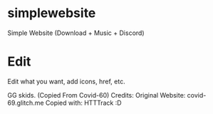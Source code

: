# simplewebsite
Simple Website (Download + Music + Discord) 

# Edit
Edit what you want, add icons, href, etc.


GG skids.
(Copied From Covid-60)
Credits: Original Website: covid-69.glitch.me
Copied with: HTTTrack
:D

